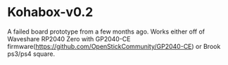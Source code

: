 # Kohabox-v0.2
A failed board prototype from a few months ago. Works either off of Waveshare RP2040 Zero with GP2040-CE firmware(https://github.com/OpenStickCommunity/GP2040-CE) or Brook ps3/ps4 square. 

